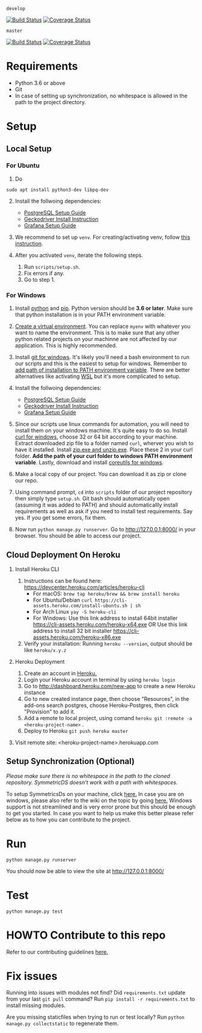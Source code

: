 `develop`

[![Build Status](https://travis-ci.com/gcivil-nyu-org/spring2020-cs-gy-9223-class.svg?branch=develop&service=github)](https://travis-ci.com/gcivil-nyu-org/spring2020-cs-gy-9223-class)
[![Coverage Status](https://coveralls.io/repos/github/gcivil-nyu-org/spring2020-cs-gy-9223-class/badge.svg?branch=master)](https://coveralls.io/github/gcivil-nyu-org/spring2020-cs-gy-9223-class?branch=develop&service=github)

`master`

[![Build Status](https://travis-ci.com/gcivil-nyu-org/spring2020-cs-gy-9223-class.svg?branch=master&service=github)](https://travis-ci.com/gcivil-nyu-org/spring2020-cs-gy-9223-class)
[![Coverage Status](https://coveralls.io/repos/github/gcivil-nyu-org/spring2020-cs-gy-9223-class/badge.svg?branch=master)](https://coveralls.io/github/gcivil-nyu-org/spring2020-cs-gy-9223-class?branch=master&service=github)

# Requirements
- Python 3.6 or above
- Git
- In case of setting up synchronization, no whitespace is allowed in the path to the project directory.

# Setup
## Local Setup
### For Ubuntu
1. Do
```
sudo apt install python3-dev libpq-dev
```

2. Install the follwoing dependencies:

    - [PostgreSQL Setup Guide](https://github.com/gcivil-nyu-org/spring2020-cs-gy-9223-class/wiki/PostgreSQL-Setup-Guide)
    - [Geckodriver Install Instruction](https://github.com/gcivil-nyu-org/spring2020-cs-gy-9223-class/wiki/Geckodriver---Install-instructions)
    - [Grafana Setup Guide](https://github.com/gcivil-nyu-org/spring2020-cs-gy-9223-class/wiki/Grafana-Set-Up-Guide)

3. We recommend to set up `venv`. For creating/activating venv, follow [this instruction](https://docs.python.org/3/library/venv.html#creating-virtual-environments).

4. After you activated `venv`, iterate the following steps.

    1. Run `scripts/setup.sh`.
    2. Fix errors if any.
    3. Go to step 1.
    
### For Windows
1. Install [python](https://www.python.org/downloads/)  and [pip](https://www.liquidweb.com/kb/install-pip-windows/). Python version should be **3.6 or later**. Make sure that python installation is in your PATH environment variable.

2. [Create a virtual environment](https://www.geeksforgeeks.org/creating-python-virtual-environment-windows-linux/). You can replace `myenv` with whatever you want to name the environment. This is to make sure that any other python related projects on your machinne are not affected by our application. This is highly recommended.

3. Install [git for windows](https://gitforwindows.org/). It's likely you'll need a bash environment to run our scripts and this is the easiest to setup for windows. Remember to [add path of installation to PATH environment variable](https://stackoverflow.com/Questions/4492979/git-is-not-recognized-as-an-internal-or-external-command). There are better alternatives like activating [WSL](https://docs.microsoft.com/en-us/windows/wsl/install-win10) but it's more complicated to setup.

4. Install the follwoing dependencies:
    - [PostgreSQL Setup Guide](https://github.com/gcivil-nyu-org/spring2020-cs-gy-9223-class/wiki/PostgreSQL-Setup-Guide)
    - [Geckodriver Install Instruction](https://github.com/gcivil-nyu-org/spring2020-cs-gy-9223-class/wiki/Geckodriver---Install-instructions)
    - [Grafana Setup Guide](https://github.com/gcivil-nyu-org/spring2020-cs-gy-9223-class/wiki/Grafana-Set-Up-Guide)
    
5. Since our scripts use linux commands for automation, you will need to install them on your windows machine. It's quite easy to do so. Install [curl for windows](https://curl.haxx.se/windows/), choose 32 or 64 bit according to your machine. Extract downloaded zip file to a folder named `curl`, wherver you wish to have it installed. Install [zip.exe and unzip.exe](http://stahlworks.com/dev/index.php?tool=zipunzip). Place these 2 in your curl folder. **Add the path of your curl folder to windows PATH environment variable**. Lastly, download and install [coreutils for windows](http://gnuwin32.sourceforge.net/downlinks/coreutils.php).  

6. Make a local copy of our project. You can download it as zip or clone our repo.

7. Using command prompt, `cd` into `scripts` folder of our project repository then simply type `setup.sh`. Git bash should automatically open (assuming it was added to PATH) and should automaticallly install requirements as well as ask if you need to install test requirements. Say yes. If you get some errors, fix them.

8. Now run `python manage.py runserver`. Go to http://127.0.0.1:8000/ in your browser. You should be able to access our project.

## Cloud Deployment On Heroku
1. Install Heroku CLI
   1. Instructions can be found here: https://devcenter.heroku.com/articles/heroku-cli
       * For macOS: `brew tap heroku/brew && brew install heroku`
       * For Ubuntu/Debian `curl https://cli-assets.heroku.com/install-ubuntu.sh | sh`
       * For Arch Linux `yay -S heroku-cli`
       * For Windows: Use this link address to install 64bit installer https://cli-assets.heroku.com/heroku-x64.exe OR Use this link address to install 32 bit installer https://cli-assets.heroku.com/heroku-x86.exe
   2.  Verify your installation: Running `heroku --version`, output should be like `heroku/x.y.z`

2. Heroku Deployment
   1. Create an account in [Heroku.](https://signup.heroku.com/) 
   2. Login your Heroku account in terminal by using `heroku login`
   3. Go to http://dashboard.heroku.com/new-app to create a new Heroku instance
   4. Go to new created instance page, then choose "Resources", in the add-ons search postgres, choose Heroku-Postgres, then click "Provision" to add it.
   5. Add a remote to local project, using comand `heroku git :remote -a <heroku-project-name>` .
   6. Deploy to Heroku `git push heroku master`
3. Visit remote site: \<heroku-project-name\>.herokuapp.com

## Setup Synchronization (Optional)

_Please make sure there is no whitespace in the path to the cloned repository. SymmetricDS doesn't work with a path with whitespaces._

To setup SymmetricsDs on your machine, click [here.](https://github.com/gcivil-nyu-org/spring2020-cs-gy-9223-class/blob/master/symmetricds/README.md) In case you are on windows, please also refer to the wiki on the topic by going [here.](https://github.com/gcivil-nyu-org/spring2020-cs-gy-9223-class/wiki/Setting-up-SymmetricDS-on-Windows) Windows support is not streamlined and is very error prone but this should be enough to get you started. In case you want to help us make this better please refer below as to how you can contribute to the project.

# Run
```
python manage.py runserver
```

You should now be able to view the site at http://127.0.0.1:8000/

# Test
```
python manage.py test
```

# HOWTO Contribute to this repo

Refer to our contributing guidelines [here.](https://github.com/gcivil-nyu-org/spring2020-cs-gy-9223-class/blob/master/CONTRIBUTING.md)

# Fix issues
Running into issues with modules not find? Did `requirements.txt` update from your last `git pull` command? Run `pip install -r requirements.txt` to install missing modules.

Are you missing staticfiles when trying to run or test locally? Run `python manage.py collectstatic` to regenerate them.
